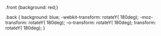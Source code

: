 
.front {background: red;}

.back {
  background: blue;
  -webkit-transform: rotateY( 180deg);
  -moz-transform: rotateY( 180deg);
  -o-transform: rotateY( 180deg);
  transform: rotateY( 180deg);
}
